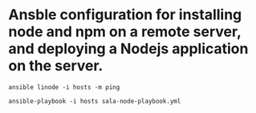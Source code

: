 # Ansble configuration for installing node and npm on a remote server, and deploying a Nodejs application on the server.

```
ansible linode -i hosts -m ping
```

```
ansible-playbook -i hosts sala-node-playbook.yml
```
